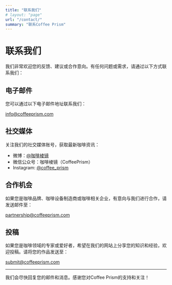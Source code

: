 ```yaml
---
title: "联系我们"
# layout: "page"
url: "/contact/"
summary: "联系Coffee Prism"
---
```


# 联系我们

我们非常欢迎您的反馈、建议或合作意向。有任何问题或需求，请通过以下方式联系我们：

## 电子邮件

您可以通过以下电子邮件地址联系我们：

info@coffeeprism.com

## 社交媒体

关注我们的社交媒体账号，获取最新咖啡资讯：

- 微博：[@咖啡棱镜](https://weibo.com/coffeeprism)
- 微信公众号：咖啡棱镜（CoffeePrism）
- Instagram: [@coffee_prism](https://instagram.com/coffee_prism)

## 合作机会

如果您是咖啡品牌、咖啡设备制造商或咖啡相关企业，有意向与我们进行合作，请发送邮件至：

partnership@coffeeprism.com

## 投稿

如果您是咖啡领域的专家或爱好者，希望在我们的网站上分享您的知识和经验，欢迎投稿。请将您的作品发送至：

submit@coffeeprism.com

---

我们会尽快回复您的邮件和消息。感谢您对Coffee Prism的支持和关注！ 